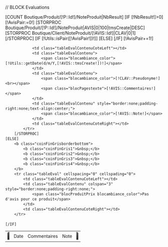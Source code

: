 <!--Avis sur un jeu-->
<!--- contenu central -->
// BLOCK Evaluations
<table cellspacing="0" cellspading="0"  class="tableEval">
[COUNT Boutique/Produit/[!P::Id!]/NoteProduit|NbResult]
	[IF [!NbResult!]>0]
		<tr class="tableEval" cellspacing="0" cellspading="0">
			<td class="tableEvalEnteteCote">
				<img src="/Skins/gamesavenue/Images/bando-vendeur-gauche.png">
			</td>
			<td class="tableEvalEntete" style="text-align:left;">Date</td>
			<td class="tableEvalEntete">Commentaires</td>
			<td class="tableEvalEntete"  style="border:none;">Note</td>
			<td class="tableEvalEnteteCote" style="border:none;">
				<img src="/Skins/gamesavenue/Images/bando-vendeur-droite.png">
			</td>
		</tr>
		[!AvisPair:=0!]
		[STORPROC Boutique/Produit/[!P::Id!]/NoteProduit|AVIS|0|100|tmsCreate|DESC]
			[STORPROC Boutique/Client/NoteProduit/[!AVIS::Id!]|CLAV|0|1][/STORPROC]
			[IF [!Utils::isPair([!AvisPair!])!]]  
				<tr class="tableEval" cellspacing="0" cellspading="0">
			[ELSE]
				<tr class="tableEval" cellspacing="0" cellspading="0" style="background:#ebebeb;">
			[/IF]
			[!AvisPair+=1!]
			
				<td class="tableEvalContenuCoteLeft"></td>
				<td class="tableEvalContenu">
					<span class="blocambiance_color">[!Utils::getDate(d/m/Y,[!AVIS::tmsCreate!])!]</span>
				</td>
				<td class="tableEvalContenu">
					<span class="blocambiance_color">[!CLAV::Pseudonyme!]<br></span>
					<span class="blocPagestexte">[!AVIS::Commentaires!]</span>
				</td>
				<td class="tableEvalContenu" style="border:none;padding-right:none;text-align:center;">
					<span class="blocambiance_color">[!AVIS::Note!]</span>
				</td>
				<td class="tableEvalContenuCoteRight"></td>
			</tr>
		[/STORPROC]
	[ELSE]
		<b class="coinFinGrisborderbottom">
			<b class="coinFinGris1">&nbsp;</b>
			<b class="coinFinGris2">&nbsp;</b>
			<b class="coinFinGris3">&nbsp;</b>
			<b class="coinFinGris4">&nbsp;</b>
		</b>
		<tr class="tableEval" cellspacing="0" cellspading="0">
			<td class="tableEvalContenuCoteLeft"></td>
			<td class="tableEvalContenu" colspan="3" style="border:none;padding-right:none;">
				<span class="blocProduitPrix blocambiance_color">Pas d'avis pour ce produit</span>
			</td>
			<td class="tableEvalContenuCoteRight"></td>
		</tr>

	[/IF]
</table>
<b class="coinFinGrisborderbottom">
	<b class="coinFinGris4">&nbsp;</b>
	<b class="coinFinGris3">&nbsp;</b>
	<b class="coinFinGris2">&nbsp;</b>
	<b class="coinFinGris1">&nbsp;</b>
</b>